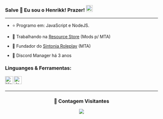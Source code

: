 ### Salve 🤙 Eu sou o Henrikk! Prazer! <img src="https://github.com/darshanr27/darshanr27/blob/master/Assets/Hi.gif" width="22px">

---

- ⭐ Programo em: JavaScript e NodeJS.

- 🔭 Trabalhando na [Resource Store](https://discord.gg/S5EX5wwAcH) (Mods p/ MTA) 
- 🎃 Fundador do [Sintonia Roleplay](https://discord.gg/QXFTenxN29) (MTA)
- 🛒 Discord Manager há 3 anos


<h3 align="left">Linguanges & Ferramentas:</h3>
<img align="left" alt="Visual Studio Code" width="26px" src="https://github.com/darshanr27/darshanr27/blob/master/Assets/visual-studio-code.png" />
<img align="left" alt="JavaScript" width="26px" src="https://github.com/darshanr27/darshanr27/blob/master/Assets/javascript.png" />
<br />

<br />

---
<div align=center>
  <h3><b>📍 Contagem Visitantes</b></h3>
</div>

<p align="center" >   
  <img src="https://profile-counter.glitch.me/kkhenri/count.svg" />  
</p>
